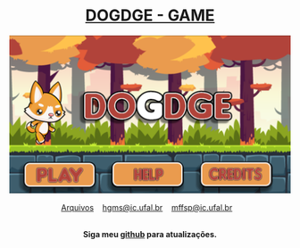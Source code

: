 <div align="center">
	<h1>
	<a href = "https://github.com/mffdsp/DOGDGE-P4">
	 DOGDGE - GAME
	</a> 
	</h1>
</div>
<div align="center">
	<a href="//www.google.com"><img src="/src/Screenshot from 2020-02-08 21-05-58.png" class="media-object  img-responsive img-thumbnail"></a>
<br>
</div>

<p align="center">
	<a href="https://drive.google.com/drive/u/0/folders/1jfpH6tQK2in468z1u6Dv3MsAc6MA2ktr">Arquivos</a>&nbsp;&nbsp;&nbsp;
	<a href="mailto:hgms@ic.ufal.br" >hgms@ic.ufal.br</a>&nbsp;&nbsp;&nbsp;
	<a href="mailto:mffsp@ic.ufal.br" >mffsp@ic.ufal.br</a>&nbsp;&nbsp;&nbsp;
	
	
</p>

<br>

<div align="center">
	<b>Siga meu <a href="https://github.com/mffdsp"> github</a> para atualizações.</b>
</div>

